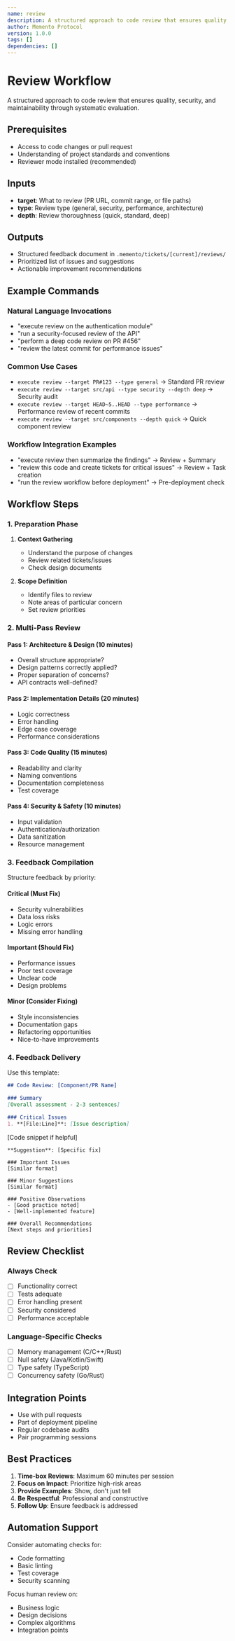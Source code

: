 ```yaml
---
name: review
description: A structured approach to code review that ensures quality, security, and maintainability through systematic evaluation.
author: Memento Protocol
version: 1.0.0
tags: []
dependencies: []
---
```


# Review Workflow

A structured approach to code review that ensures quality, security, and maintainability through systematic evaluation.

## Prerequisites
- Access to code changes or pull request
- Understanding of project standards and conventions
- Reviewer mode installed (recommended)

## Inputs
- **target**: What to review (PR URL, commit range, or file paths)
- **type**: Review type (general, security, performance, architecture)
- **depth**: Review thoroughness (quick, standard, deep)

## Outputs
- Structured feedback document in `.memento/tickets/[current]/reviews/`
- Prioritized list of issues and suggestions
- Actionable improvement recommendations

## Example Commands

### Natural Language Invocations
- "execute review on the authentication module"
- "run a security-focused review of the API"
- "perform a deep code review on PR #456"
- "review the latest commit for performance issues"

### Common Use Cases
- `execute review --target PR#123 --type general` → Standard PR review
- `execute review --target src/api --type security --depth deep` → Security audit
- `execute review --target HEAD~5..HEAD --type performance` → Performance review of recent commits
- `execute review --target src/components --depth quick` → Quick component review

### Workflow Integration Examples
- "execute review then summarize the findings" → Review + Summary
- "review this code and create tickets for critical issues" → Review + Task creation
- "run the review workflow before deployment" → Pre-deployment check

## Workflow Steps

### 1. Preparation Phase

1. **Context Gathering**
   - Understand the purpose of changes
   - Review related tickets/issues
   - Check design documents

2. **Scope Definition**
   - Identify files to review
   - Note areas of particular concern
   - Set review priorities

### 2. Multi-Pass Review

#### Pass 1: Architecture & Design (10 minutes)
- Overall structure appropriate?
- Design patterns correctly applied?
- Proper separation of concerns?
- API contracts well-defined?

#### Pass 2: Implementation Details (20 minutes)
- Logic correctness
- Error handling
- Edge case coverage
- Performance considerations

#### Pass 3: Code Quality (15 minutes)
- Readability and clarity
- Naming conventions
- Documentation completeness
- Test coverage

#### Pass 4: Security & Safety (10 minutes)
- Input validation
- Authentication/authorization
- Data sanitization
- Resource management

### 3. Feedback Compilation

Structure feedback by priority:

#### Critical (Must Fix)
- Security vulnerabilities
- Data loss risks
- Logic errors
- Missing error handling

#### Important (Should Fix)
- Performance issues
- Poor test coverage
- Unclear code
- Design problems

#### Minor (Consider Fixing)
- Style inconsistencies
- Documentation gaps
- Refactoring opportunities
- Nice-to-have improvements

### 4. Feedback Delivery

Use this template:

```markdown
## Code Review: [Component/PR Name]

### Summary
[Overall assessment - 2-3 sentences]

### Critical Issues
1. **[File:Line]**: [Issue description]
   ```
   [Code snippet if helpful]
   ```
   **Suggestion**: [Specific fix]

### Important Issues
[Similar format]

### Minor Suggestions
[Similar format]

### Positive Observations
- [Good practice noted]
- [Well-implemented feature]

### Overall Recommendations
[Next steps and priorities]
```

## Review Checklist

### Always Check
- [ ] Functionality correct
- [ ] Tests adequate
- [ ] Error handling present
- [ ] Security considered
- [ ] Performance acceptable

### Language-Specific Checks
- [ ] Memory management (C/C++/Rust)
- [ ] Null safety (Java/Kotlin/Swift)
- [ ] Type safety (TypeScript)
- [ ] Concurrency safety (Go/Rust)

## Integration Points

- Use with pull requests
- Part of deployment pipeline
- Regular codebase audits
- Pair programming sessions

## Best Practices

1. **Time-box Reviews**: Maximum 60 minutes per session
2. **Focus on Impact**: Prioritize high-risk areas
3. **Provide Examples**: Show, don't just tell
4. **Be Respectful**: Professional and constructive
5. **Follow Up**: Ensure feedback is addressed

## Automation Support

Consider automating checks for:
- Code formatting
- Basic linting
- Test coverage
- Security scanning

Focus human review on:
- Business logic
- Design decisions
- Complex algorithms
- Integration points